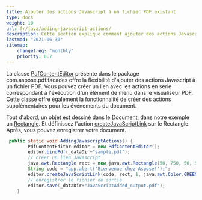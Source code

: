 ```yaml
---
title: Ajouter des actions Javascript à un fichier PDF existant
type: docs
weight: 10
url: fr/java/adding-javascript-actions/
description: Cette section explique comment ajouter des actions Javascript à un fichier PDF existant avec Aspose.PDF Facades.
lastmod: "2021-06-30"
sitemap:
    changefreq: "monthly"
    priority: 0.7
---
```


La classe [PdfContentEditor](https://reference.aspose.com/pdf/java/com.aspose.pdf.facades/PdfContentEditor) présente dans le package com.aspose.pdf.facades offre la flexibilité d'ajouter des actions Javascript à un fichier PDF. Vous pouvez créer un lien avec les actions en série correspondant à l'exécution d'un élément de menu dans le visualiseur PDF. Cette classe offre également la fonctionnalité de créer des actions supplémentaires pour les événements du document.

Tout d'abord, un objet est dessiné dans le [Document](https://reference.aspose.com/pdf/java/com.aspose.pdf/Document), dans notre exemple un [Rectangle](https://reference.aspose.com/pdf/java/com.aspose.pdf/Rectangle).
 Et définissez l'action [createJavaScriptLink](https://reference.aspose.com/pdf/java/com.aspose.pdf.facades/PdfContentEditor#createJavaScriptLink-java.lang.String-java.awt.Rectangle-int-java.awt.Color-) sur le Rectangle. Après, vous pouvez enregistrer votre document.

```java
 public static void AddingJavascriptActions() {
        PdfContentEditor editor = new PdfContentEditor();
        editor.bindPdf(_dataDir+"sample.pdf");
        // créer un lien Javascript
        java.awt.Rectangle rect = new java.awt.Rectangle(50, 750, 50, 50);
        String code = "app.alert('Bienvenue chez Aspose!');";
        editor.createJavaScriptLink(code, rect, 1, java.awt.Color.GREEN);
        // enregistrer le fichier de sortie
        editor.save(_dataDir+"JavaScriptAdded_output.pdf");
    }
```
